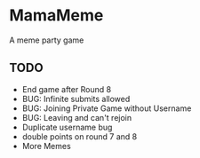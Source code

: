 # MamaMeme
A meme party game

## TODO
- End game after Round 8
- BUG: Infinite submits allowed
- BUG: Joining Private Game without Username
- BUG: Leaving and can't rejoin
- Duplicate username bug
- double points on round 7 and 8
- More Memes
